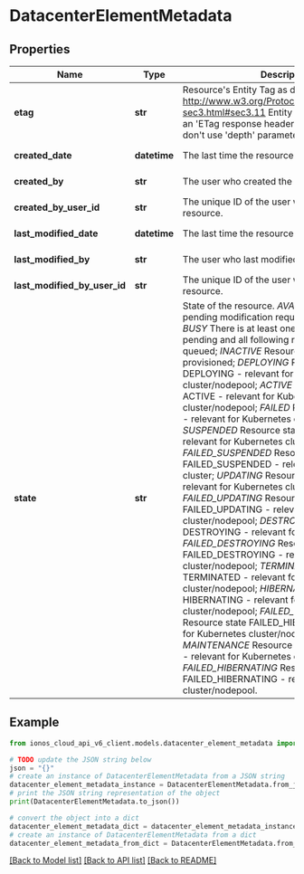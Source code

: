 # DatacenterElementMetadata


## Properties

Name | Type | Description | Notes
------------ | ------------- | ------------- | -------------
**etag** | **str** | Resource&#39;s Entity Tag as defined in http://www.w3.org/Protocols/rfc2616/rfc2616-sec3.html#sec3.11  Entity Tag is also added as an &#39;ETag response header to requests which don&#39;t use &#39;depth&#39; parameter. | [optional] [readonly] 
**created_date** | **datetime** | The last time the resource was created. | [optional] [readonly] 
**created_by** | **str** | The user who created the resource. | [optional] [readonly] 
**created_by_user_id** | **str** | The unique ID of the user who created the resource. | [optional] [readonly] 
**last_modified_date** | **datetime** | The last time the resource was modified. | [optional] [readonly] 
**last_modified_by** | **str** | The user who last modified the resource. | [optional] [readonly] 
**last_modified_by_user_id** | **str** | The unique ID of the user who last modified the resource. | [optional] [readonly] 
**state** | **str** | State of the resource. *AVAILABLE* There are no pending modification requests for this item; *BUSY* There is at least one modification request pending and all following requests will be queued; *INACTIVE* Resource has been de-provisioned; *DEPLOYING* Resource state DEPLOYING - relevant for Kubernetes cluster/nodepool; *ACTIVE* Resource state ACTIVE - relevant for Kubernetes cluster/nodepool; *FAILED* Resource state FAILED - relevant for Kubernetes cluster/nodepool; *SUSPENDED* Resource state SUSPENDED - relevant for Kubernetes cluster/nodepool; *FAILED_SUSPENDED* Resource state FAILED_SUSPENDED - relevant for Kubernetes cluster; *UPDATING* Resource state UPDATING - relevant for Kubernetes cluster/nodepool; *FAILED_UPDATING* Resource state FAILED_UPDATING - relevant for Kubernetes cluster/nodepool; *DESTROYING* Resource state DESTROYING - relevant for Kubernetes cluster; *FAILED_DESTROYING* Resource state FAILED_DESTROYING - relevant for Kubernetes cluster/nodepool; *TERMINATED* Resource state TERMINATED - relevant for Kubernetes cluster/nodepool; *HIBERNATING* Resource state HIBERNATING - relevant for Kubernetes cluster/nodepool; *FAILED_HIBERNATING* Resource state FAILED_HIBERNATING - relevant for Kubernetes cluster/nodepool; *MAINTENANCE* Resource state MAINTENANCE - relevant for Kubernetes cluster/nodepool; *FAILED_HIBERNATING* Resource state FAILED_HIBERNATING - relevant for Kubernetes cluster/nodepool. | [optional] [readonly] 

## Example

```python
from ionos_cloud_api_v6_client.models.datacenter_element_metadata import DatacenterElementMetadata

# TODO update the JSON string below
json = "{}"
# create an instance of DatacenterElementMetadata from a JSON string
datacenter_element_metadata_instance = DatacenterElementMetadata.from_json(json)
# print the JSON string representation of the object
print(DatacenterElementMetadata.to_json())

# convert the object into a dict
datacenter_element_metadata_dict = datacenter_element_metadata_instance.to_dict()
# create an instance of DatacenterElementMetadata from a dict
datacenter_element_metadata_from_dict = DatacenterElementMetadata.from_dict(datacenter_element_metadata_dict)
```
[[Back to Model list]](../README.md#documentation-for-models) [[Back to API list]](../README.md#documentation-for-api-endpoints) [[Back to README]](../README.md)


